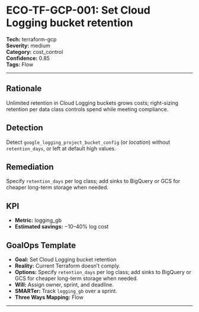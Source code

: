 # ECO-TF-GCP-001: Set Cloud Logging bucket retention

**Tech:** terraform-gcp  
**Severity:** medium  
**Category:** cost_control  
**Confidence:** 0.85  
**Tags:** Flow

---

## Rationale
Unlimited retention in Cloud Logging buckets grows costs; right-sizing retention per data class controls spend while meeting compliance.

## Detection
Detect `google_logging_project_bucket_config` (or _location_) without `retention_days`, or left at default high values.

## Remediation
Specify `retention_days` per log class; add sinks to BigQuery or GCS for cheaper long-term storage when needed.

## KPI
- **Metric:** logging_gb  
- **Estimated savings:** −10–40% log cost

## GoalOps Template
- **Goal:** Set Cloud Logging bucket retention  
- **Reality:** Current Terraform doesn’t comply.  
- **Options:** Specify `retention_days` per log class; add sinks to BigQuery or GCS for cheaper long-term storage when needed.  
- **Will:** Assign owner, sprint, and deadline.  
- **SMARTer:** Track `logging_gb` over a sprint.  
- **Three Ways Mapping:** Flow

---

